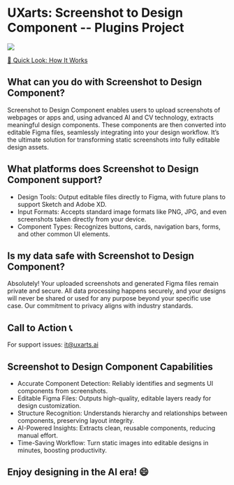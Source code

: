 # UXarts: Screenshot to Design Component -- Plugins Project

![](https://img01.yzcdn.cn/upload_files/2025/05/29/FptJ1c5O1r1r1x47EEtBbwBmOE0y.png)

[🚀 Quick Look: How It Works](https://uxarts-39cba.web.app/video.mp4)

## What can you do with Screenshot to Design Component?
Screenshot to Design Component enables users to upload screenshots of webpages or apps and, using advanced AI and CV technology, extracts meaningful design components. These components are then converted into editable Figma files, seamlessly integrating into your design workflow. It’s the ultimate solution for transforming static screenshots into fully editable design assets.

## What platforms does Screenshot to Design Component support?
* Design Tools: Output editable files directly to Figma, with future plans to support Sketch and Adobe XD.
* Input Formats: Accepts standard image formats like PNG, JPG, and even screenshots taken directly from your device.
* Component Types: Recognizes buttons, cards, navigation bars, forms, and other common UI elements.

## Is my data safe with Screenshot to Design Component?
Absolutely! Your uploaded screenshots and generated Figma files remain private and secure. All data processing happens securely, and your designs will never be shared or used for any purpose beyond your specific use case. Our commitment to privacy aligns with industry standards.

## Call to Action 📞
For support issues: it@uxarts.ai

## Screenshot to Design Component Capabilities
* Accurate Component Detection: Reliably identifies and segments UI components from screenshots.
* Editable Figma Files: Outputs high-quality, editable layers ready for design customization.
* Structure Recognition: Understands hierarchy and relationships between components, preserving layout integrity.
* AI-Powered Insights: Extracts clean, reusable components, reducing manual effort.
* Time-Saving Workflow: Turn static images into editable designs in minutes, boosting productivity.

## Enjoy designing in the AI era! 😄